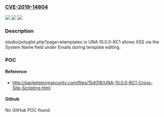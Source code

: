 ### [CVE-2019-14804](https://cve.mitre.org/cgi-bin/cvename.cgi?name=CVE-2019-14804)
![](https://img.shields.io/static/v1?label=Product&message=n%2Fa&color=blue)
![](https://img.shields.io/static/v1?label=Version&message=n%2Fa&color=blue)
![](https://img.shields.io/static/v1?label=Vulnerability&message=n%2Fa&color=brighgreen)

### Description

studio/polyglot.php?page=etemplates in UNA 10.0.0-RC1 allows XSS via the System Name field under Emails during template editing.

### POC

#### Reference
- http://packetstormsecurity.com/files/154018/UNA-10.0.0-RC1-Cross-Site-Scripting.html

#### Github
No GitHub POC found.

